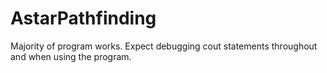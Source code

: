 # AstarPathfinding
Majority of program works. 
Expect debugging cout statements throughout and when using the program.
